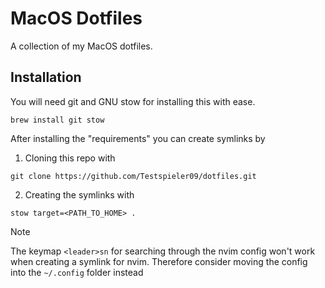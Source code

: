 # MacOS Dotfiles

A collection of my MacOS dotfiles.

## Installation

You will need git and GNU stow for installing this with ease.

```
brew install git stow
```

After installing the "requirements" you can create symlinks by

1. Cloning this repo with

```
git clone https://github.com/Testspieler09/dotfiles.git
```

2. Creating the symlinks with

```
stow target=<PATH_TO_HOME> .
```

> [!NOTE]
> The keymap `<leader>sn` for searching through the nvim config won't work when creating a symlink for nvim.
> Therefore consider moving the config into the `~/.config` folder instead
